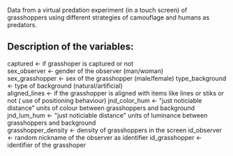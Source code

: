 Data from a virtual predation experiment (in a touch screen) of grasshoppers using different strategies of camouflage and humans as predators.

Description of the variables:
-----------------------------

captured <- if grasshoper is captured or not	
sex_observer <- gender of the observer (man/woman)	
sex_grasshopper <- sex of the grasshopper (male/female)	
type_background <- type of background (natural/artificial)	
aligned_lines <- if the grasshopper is aligned with items like lines or stiks or not ( use of positioning behaviour)
jnd_color_hum <- "just noticiable distance" units of colour between grasshoppers and background	
jnd_lum_hum <- "just noticiable distance" units of luminance between grasshoppers and background	
grasshopper_density <- density of grasshoppers in the screen
id_observer <- random nickname of the observer as identifier
id_grasshopper <- identifier of the grasshoper
